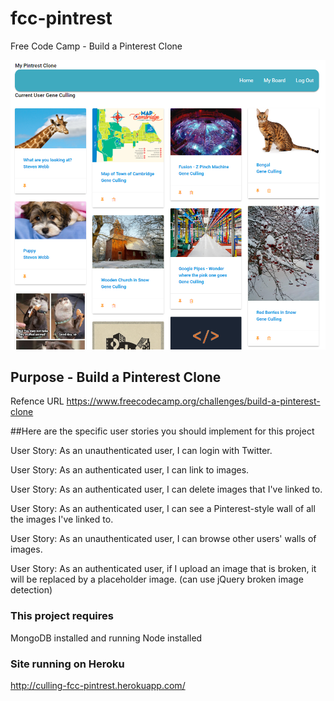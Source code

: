 # fcc-pintrest
Free Code Camp - Build a Pinterest Clone

![fcc-Pintrest on GitHub](docs/screenshot-01.png)

## Purpose - Build a Pinterest Clone 
Refence URL
https://www.freecodecamp.org/challenges/build-a-pinterest-clone


##Here are the specific user stories you should implement for this project

User Story: As an unauthenticated user, I can login with Twitter.

User Story: As an authenticated user, I can link to images.

User Story: As an authenticated user, I can delete images that I've linked to.

User Story: As an authenticated user, I can see a Pinterest-style wall of all the images I've linked to.

User Story: As an unauthenticated user, I can browse other users' walls of images.

User Story: As an authenticated user, if I upload an image that is broken, it will be replaced by a placeholder image. (can use jQuery broken image detection)


### This project requires
MongoDB installed and running
Node installed

### Site running on Heroku
http://culling-fcc-pintrest.herokuapp.com/
